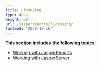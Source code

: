 ```yaml
---
title: Licensing
type: docs
weight: 60
url: /jasperreports/licensing/
lastmod: "2020-12-16"
---
```


**This section includes the following topics:**

- [Working with JasperReports](/pdf/jasperreports/working-with-jasperreports/)
- [Working with JasperServer](/pdf/jasperreports/working-with-jasperserver/)
